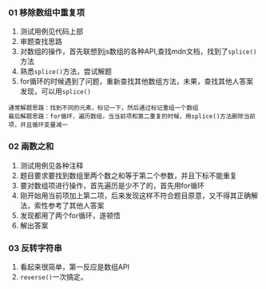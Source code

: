 ### 01 移除数组中重复项
1. 测试用例见代码上部
2. 审题查找思路
3. 对数组的操作，首先联想到js数组的各种API,查找mdn文档，找到了`splice()`方法
4. 熟悉`splice()`方法，尝试解题
5. for循环的时候遇到了问题，重新查找其他数组方法，未果，查找其他人答案发现，可以用`splice()`


```
通常解题思路：找到不同的元素，标记一下，然后通过标记重组一个数组
最后解题思路：for循环，遍历数组，当当前项和第二重复的时候，用splice()方法删除当前项，并且循环变量减一
```
### 02 兩数之和
1. 测试用例见各种注释
2. 题目要求要找到数组里两个数之和等于第二个参数，并且下标不能重复
3. 要对数组项进行操作，首先遍历是少不了的，首先用for循环
4. 刚开始用当前项加上第二项，后来发现这样不符合题目原意，又不得其正确解法，索性参考了其他人答案
5. 发现都用了两个for循环，遂顿悟
6. 解出答案

### 03 反转字符串
1. 看起来很简单，第一反应是数组API
2. `reverse()`一次搞定。
